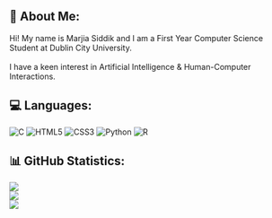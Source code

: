 ## 💫 About Me:
Hi! My name is Marjia Siddik and I am a First Year Computer Science Student at Dublin City University.<br><br>I have a keen interest in Artificial Intelligence & Human-Computer Interactions.


## 💻 Languages:
![C](https://img.shields.io/badge/c-%2300599C.svg?style=for-the-badge&logo=c&logoColor=white) ![HTML5](https://img.shields.io/badge/html5-%23E34F26.svg?style=for-the-badge&logo=html5&logoColor=white) ![CSS3](https://img.shields.io/badge/css3-%231572B6.svg?style=for-the-badge&logo=css3&logoColor=white) ![Python](https://img.shields.io/badge/python-3670A0?style=for-the-badge&logo=python&logoColor=ffdd54) ![R](https://img.shields.io/badge/r-%23276DC3.svg?style=for-the-badge&logo=r&logoColor=white)
## 📊 GitHub Statistics:
![](https://github-readme-stats.vercel.app/api?username=marjiasdk&theme=maroongold&hide_border=false&include_all_commits=false&count_private=false)<br/>
![](https://github-readme-streak-stats.herokuapp.com/?user=marjiasdk&theme=maroongold&hide_border=false)<br/>
![](https://github-readme-stats.vercel.app/api/top-langs/?username=marjiasdk&theme=maroongold&hide_border=false&include_all_commits=false&count_private=false&layout=compact)
